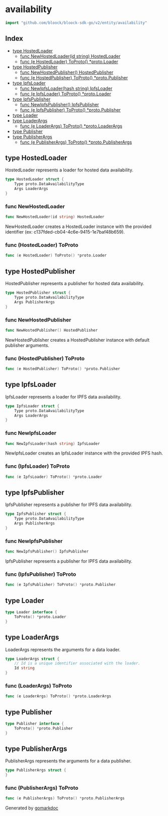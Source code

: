<!-- Code generated by gomarkdoc. DO NOT EDIT -->

# availability

```go
import "github.com/bloock/bloock-sdk-go/v2/entity/availability"
```

## Index

- [type HostedLoader](#HostedLoader)
  - [func NewHostedLoader\(id string\) HostedLoader](#NewHostedLoader)
  - [func \(e HostedLoader\) ToProto\(\) \*proto.Loader](#HostedLoader.ToProto)
- [type HostedPublisher](#HostedPublisher)
  - [func NewHostedPublisher\(\) HostedPublisher](#NewHostedPublisher)
  - [func \(e HostedPublisher\) ToProto\(\) \*proto.Publisher](#HostedPublisher.ToProto)
- [type IpfsLoader](#IpfsLoader)
  - [func NewIpfsLoader\(hash string\) IpfsLoader](#NewIpfsLoader)
  - [func \(e IpfsLoader\) ToProto\(\) \*proto.Loader](#IpfsLoader.ToProto)
- [type IpfsPublisher](#IpfsPublisher)
  - [func NewIpfsPublisher\(\) IpfsPublisher](#NewIpfsPublisher)
  - [func \(e IpfsPublisher\) ToProto\(\) \*proto.Publisher](#IpfsPublisher.ToProto)
- [type Loader](#Loader)
- [type LoaderArgs](#LoaderArgs)
  - [func \(e LoaderArgs\) ToProto\(\) \*proto.LoaderArgs](#LoaderArgs.ToProto)
- [type Publisher](#Publisher)
- [type PublisherArgs](#PublisherArgs)
  - [func \(e PublisherArgs\) ToProto\(\) \*proto.PublisherArgs](#PublisherArgs.ToProto)


<a name="HostedLoader"></a>
## type HostedLoader

HostedLoader represents a loader for hosted data availability.

```go
type HostedLoader struct {
    Type proto.DataAvailabilityType
    Args LoaderArgs
}
```

<a name="NewHostedLoader"></a>
### func NewHostedLoader

```go
func NewHostedLoader(id string) HostedLoader
```

NewHostedLoader creates a HostedLoader instance with the provided identifier \(ex: c137fded\-cb04\-4c6e\-9415\-1e7baf48b659\).

<a name="HostedLoader.ToProto"></a>
### func \(HostedLoader\) ToProto

```go
func (e HostedLoader) ToProto() *proto.Loader
```



<a name="HostedPublisher"></a>
## type HostedPublisher

HostedPublisher represents a publisher for hosted data availability.

```go
type HostedPublisher struct {
    Type proto.DataAvailabilityType
    Args PublisherArgs
}
```

<a name="NewHostedPublisher"></a>
### func NewHostedPublisher

```go
func NewHostedPublisher() HostedPublisher
```

NewHostedPublisher creates a HostedPublisher instance with default publisher arguments.

<a name="HostedPublisher.ToProto"></a>
### func \(HostedPublisher\) ToProto

```go
func (e HostedPublisher) ToProto() *proto.Publisher
```



<a name="IpfsLoader"></a>
## type IpfsLoader

IpfsLoader represents a loader for IPFS data availability.

```go
type IpfsLoader struct {
    Type proto.DataAvailabilityType
    Args LoaderArgs
}
```

<a name="NewIpfsLoader"></a>
### func NewIpfsLoader

```go
func NewIpfsLoader(hash string) IpfsLoader
```

NewIpfsLoader creates an IpfsLoader instance with the provided IPFS hash.

<a name="IpfsLoader.ToProto"></a>
### func \(IpfsLoader\) ToProto

```go
func (e IpfsLoader) ToProto() *proto.Loader
```



<a name="IpfsPublisher"></a>
## type IpfsPublisher

IpfsPublisher represents a publisher for IPFS data availability.

```go
type IpfsPublisher struct {
    Type proto.DataAvailabilityType
    Args PublisherArgs
}
```

<a name="NewIpfsPublisher"></a>
### func NewIpfsPublisher

```go
func NewIpfsPublisher() IpfsPublisher
```

IpfsPublisher represents a publisher for IPFS data availability.

<a name="IpfsPublisher.ToProto"></a>
### func \(IpfsPublisher\) ToProto

```go
func (e IpfsPublisher) ToProto() *proto.Publisher
```



<a name="Loader"></a>
## type Loader



```go
type Loader interface {
    ToProto() *proto.Loader
}
```

<a name="LoaderArgs"></a>
## type LoaderArgs

LoaderArgs represents the arguments for a data loader.

```go
type LoaderArgs struct {
    // Id is a unique identifier associated with the loader.
    Id string
}
```

<a name="LoaderArgs.ToProto"></a>
### func \(LoaderArgs\) ToProto

```go
func (e LoaderArgs) ToProto() *proto.LoaderArgs
```



<a name="Publisher"></a>
## type Publisher



```go
type Publisher interface {
    ToProto() *proto.Publisher
}
```

<a name="PublisherArgs"></a>
## type PublisherArgs

PublisherArgs represents the arguments for a data publisher.

```go
type PublisherArgs struct {
}
```

<a name="PublisherArgs.ToProto"></a>
### func \(PublisherArgs\) ToProto

```go
func (e PublisherArgs) ToProto() *proto.PublisherArgs
```



Generated by [gomarkdoc](https://github.com/princjef/gomarkdoc)
